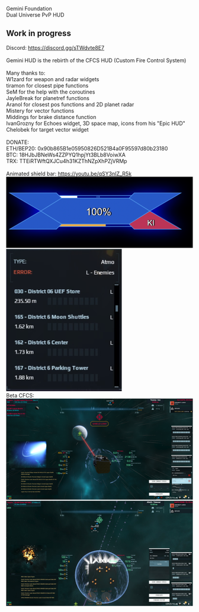 Gemini Foundation<br/>
Dual Universe PvP HUD<br/>
## Work in progress
Discord: https://discord.gg/sTWdvte8E7<br/>
<br/>
Gemini HUD is the rebirth of the CFCS HUD (Custom Fire Control System)<br/>
<br/>
Many thanks to:<br/>
 W1zard for weapon and radar widgets<br/>
 tiramon for closest pipe functions<br/>
 SeM for the help with the coroutines<br/>
 JayleBreak for planetref functions<br/>
 Aranol for closest pos functions and 2D planet radar<br/>
 Mistery for vector functions<br/>
 Middings for brake distance function<br/>
 IvanGrozny for Echoes widget, 3D space map, icons from his "Epic HUD"<br/>
 Chelobek for target vector widget<br/>
 <br/>
DONATE:<br/>
ETH/BEP20: 0x90b865B1e05950826D521B4a0F95597d80b23180<br/>
BTC: 18HJbJBNeWs4ZZPYQ1hpjYt3BLb8VoiwXA<br/>
TRX: TTEiRTWftQXJCu4h31KZThNZpXhPZjVRMp<br/>
<br/>
Animated shield bar: https://youtu.be/qSY3nIZ_R5k<br>
[![Animated shield bar](https://github.com/Crusader93/Gemini-HUD/blob/master/images/4.png)](https://youtu.be/qSY3nIZ_R5k)<br/>
![example1](https://github.com/Crusader93/Gemini-HUD/blob/master/images/3.png)<br/>
Beta CFCS:<br/>
![example2](https://github.com/Crusader93/Gemini-HUD/blob/master/images/1.png)<br/>
![example3](https://github.com/Crusader93/Gemini-HUD/blob/master/images/2.png)<br/>
